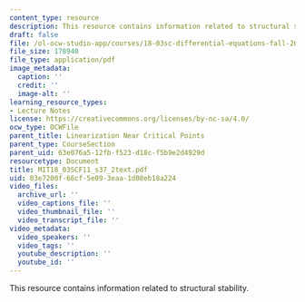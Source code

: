 ```yaml
---
content_type: resource
description: This resource contains information related to structural stability.
draft: false
file: /ol-ocw-studio-app/courses/18-03sc-differential-equations-fall-2011/03e7200f66cf5e093eaa1d08eb18a224_MIT18_03SCF11_s37_2text.pdf
file_size: 178940
file_type: application/pdf
image_metadata:
  caption: ''
  credit: ''
  image-alt: ''
learning_resource_types:
- Lecture Notes
license: https://creativecommons.org/licenses/by-nc-sa/4.0/
ocw_type: OCWFile
parent_title: Linearization Near Critical Points
parent_type: CourseSection
parent_uid: 63e076a5-12fb-f523-d18c-f5b9e2d4929d
resourcetype: Document
title: MIT18_03SCF11_s37_2text.pdf
uid: 03e7200f-66cf-5e09-3eaa-1d08eb18a224
video_files:
  archive_url: ''
  video_captions_file: ''
  video_thumbnail_file: ''
  video_transcript_file: ''
video_metadata:
  video_speakers: ''
  video_tags: ''
  youtube_description: ''
  youtube_id: ''
---
```

This resource contains information related to structural stability.